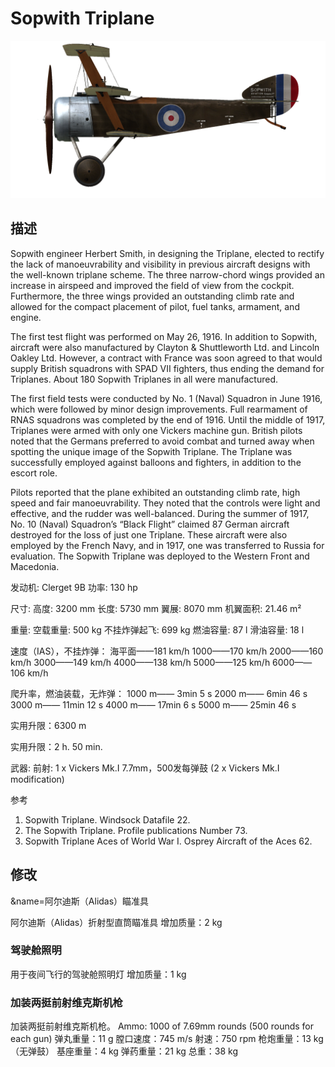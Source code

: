 # Sopwith Triplane

![soptriplane](../images/soptriplane.png)

## 描述

Sopwith engineer Herbert Smith, in designing the Triplane, elected to rectify the lack of manoeuvrability and visibility in previous aircraft designs with the well-known triplane scheme. The three narrow-chord wings provided an increase in airspeed and improved the field of view from the cockpit. Furthermore, the three wings provided an outstanding climb rate and allowed for the compact placement of pilot, fuel tanks, armament, and engine.

The first test flight was performed on May 26, 1916. In addition to Sopwith, aircraft were also manufactured by Clayton & Shuttleworth Ltd. and Lincoln Oakley Ltd. However, a contract with France was soon agreed to that would supply British squadrons with SPAD VII fighters, thus ending the demand for Triplanes. About 180 Sopwith Triplanes in all were manufactured.

The first field tests were conducted by No. 1 (Naval) Squadron in June 1916, which were followed by minor design improvements. Full rearmament of RNAS squadrons was completed by the end of 1916. Until the middle of 1917, Triplanes were armed with only one Vickers machine gun. British pilots noted that the Germans preferred to avoid combat and turned away when spotting the unique image of the Sopwith Triplane. The Triplane was successfully employed against balloons and fighters, in addition to the escort role.

Pilots reported that the plane exhibited an outstanding climb rate, high speed and fair manoeuvrability. They noted that the controls were light and effective, and the rudder was well-balanced. During the summer of 1917, No. 10 (Naval) Squadron’s “Black Flight” claimed 87 German aircraft destroyed for the loss of just one Triplane. These aircraft were also employed by the French Navy, and in 1917, one was transferred to Russia for evaluation. The Sopwith Triplane was deployed to the Western Front and Macedonia.


发动机: Clerget 9B
功率: 130 hp

尺寸:
高度: 3200 mm
长度: 5730 mm
翼展: 8070 mm
机翼面积: 21.46 m²

重量:
空载重量: 500 kg
不挂炸弹起飞: 699 kg
燃油容量: 87 l
滑油容量: 18 l

速度（IAS），不挂炸弹：
海平面——181 km/h
1000——170 km/h
2000——160 km/h
3000——149 km/h
4000——138 km/h
5000——125 km/h
6000——106 km/h

爬升率，燃油装载，无炸弹：
1000 m—— 3min 5 s 
2000 m—— 6min 46 s
3000 m—— 11min 12 s
4000 m—— 17min 6 s
5000 m—— 25min 46 s

实用升限：6300 m

实用升限：2 h. 50 min.

武器:
前射: 1 х Vickers Mk.I 7.7mm，500发每弹鼓 (2 x Vickers Mk.I modification)

参考
1) Sopwith Triplane. Windsock Datafile 22.
2) The Sopwith Triplane. Profile publications Number 73.
3) Sopwith Triplane Aces of World War I. Osprey Aircraft of the Aces 62.

## 修改
&name=阿尔迪斯（Alidas）瞄准具

阿尔迪斯（Alidas）折射型直筒瞄准具
增加质量：2 kg

### 驾驶舱照明

用于夜间飞行的驾驶舱照明灯
增加质量：1 kg

### 加装两挺前射维克斯机枪

加装两挺前射维克斯机枪。
Ammo: 1000 of 7.69mm rounds (500 rounds for each gun)
弹丸重量：11 g
膛口速度：745 m/s
射速：750 rpm
枪炮重量：13 kg（无弹鼓）
基座重量：4 kg
弹药重量：21 kg
总重：38 kg
